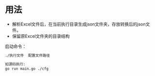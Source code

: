# 用法

* 解析Excel文件后，在当前执行目录生成json文件夹，存放转换后的json文件。
* 保留原Excel文件夹的目录结构

启动命令：

``` sh
./执行文件  配置文件路径

如源码执行:
go run main.go ./cfg
```